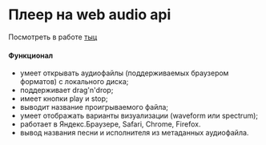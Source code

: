 <h1> Плеер на web audio api </h1>
<p> Посмотреть в работе <a href="http://karavaiker.bl.ee/yandex/task3/index.html">тыц</a><p>

<h4> Функционал </h4>

<ul>
<li>умеет открывать аудиофайлы (поддерживаемых браузером форматов) с локального диска;</li>
<li>поддерживает drag'n'drop;</li>
<li>имеет кнопки play и stop;</li>
<li>выводит название проигрываемого файла;</li>
<li>умеет отображать варианты визуализации (waveform или spectrum);</li>
<li>работает в Яндекс.Браузере, Safari, Chrome, Firefox.</li>
<li>вывод названия песни и исполнителя из метаданных аудиофайла.</li>
</ul>

